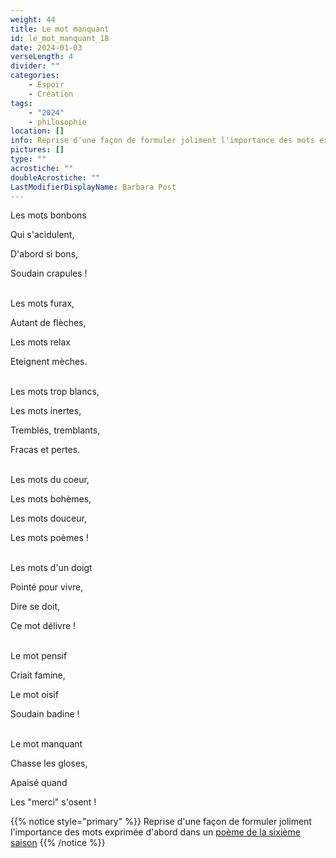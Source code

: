 ```yaml
---
weight: 44
title: Le mot manquant
id: le_mot_manquant_18
date: 2024-01-03
verseLength: 4
divider: ""
categories:
    - Espoir
    - Création
tags:
    - "2024"
    - philosophie
location: []
info: Reprise d'une façon de formuler joliment l'importance des mots exprimée d'abord dans un [poème de la sixième saison](../6_sixieme_saison/maux_de_mots)
pictures: []
type: ""
acrostiche: ""
doubleAcrostiche: ""
LastModifierDisplayName: Barbara Post
---
```

Les mots bonbons

Qui s'acidulent,

D'abord si bons,

Soudain crapules !

 \
Les mots furax,

Autant de flèches,

Les mots relax

Eteignent mèches.

 \
Les mots trop blancs,

Les mots inertes,

Tremblés, tremblants,

Fracas et pertes.

 \
Les mots du coeur,

Les mots bohèmes,

Les mots douceur,

Les mots poèmes !

 \
Les mots d'un doigt

Pointé pour vivre,

Dire se doit,

Ce mot délivre !

 \
Le mot pensif

Criait famine,

Le mot oisif

Soudain badine !

 \
Le mot manquant

Chasse les gloses,

Apaisé quand

Les "merci" s'osent !

<!-- FM:Snippet:Start data:{"id":"_simpleNotice","fields":[{"name":"content","value":"Reprise d'une façon de formuler joliment l'importance des mots exprimée d'abord dans un [poème de la sixième saison](../6_sixieme_saison/maux_de_mots)"}]} -->
{{% notice style="primary" %}}
Reprise d'une façon de formuler joliment l'importance des mots exprimée d'abord dans un [poème de la sixième saison](../6_sixieme_saison/maux_de_mots)
{{% /notice %}}
<!-- FM:Snippet:End -->